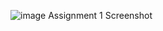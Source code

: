 ![image](https://github.com/surya-mu/SmartBridgeAssignment/assets/101094019/8d928bac-9d53-4fc5-bb91-066b532693fb)
Assignment 1 Screenshot

